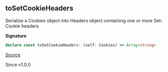 ## toSetCookieHeaders

Serialize a Cookies object into Headers object containing one or more Set-Cookie headers

**Signature**

```ts
declare const toSetCookieHeaders: (self: Cookies) => Array<string>
```

[Source](https://github.com/Effect-TS/effect/tree/main/packages/platform/src/Cookies.ts#L694)

Since v1.0.0